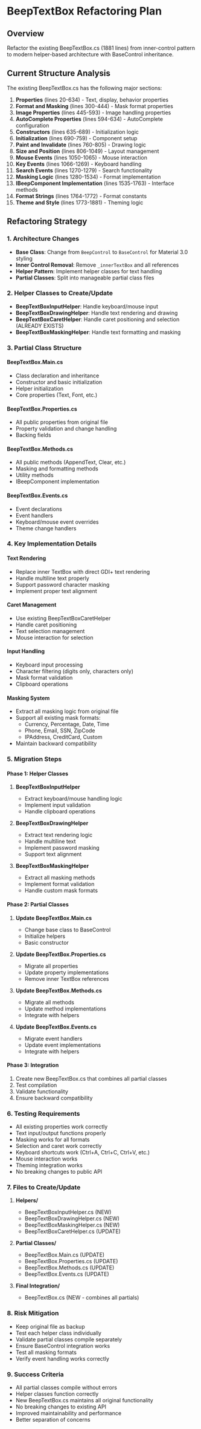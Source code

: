 # BeepTextBox Refactoring Plan

## Overview
Refactor the existing BeepTextBox.cs (1881 lines) from inner-control pattern to modern helper-based architecture with BaseControl inheritance.

## Current Structure Analysis
The existing BeepTextBox.cs has the following major sections:
1. **Properties** (lines 20-634) - Text, display, behavior properties
2. **Format and Masking** (lines 300-444) - Mask format properties
3. **Image Properties** (lines 445-593) - Image handling properties
4. **AutoComplete Properties** (lines 594-634) - AutoComplete configuration
5. **Constructors** (lines 635-689) - Initialization logic
6. **Initialization** (lines 690-759) - Component setup
7. **Paint and Invalidate** (lines 760-805) - Drawing logic
8. **Size and Position** (lines 806-1049) - Layout management
9. **Mouse Events** (lines 1050-1065) - Mouse interaction
10. **Key Events** (lines 1066-1269) - Keyboard handling
11. **Search Events** (lines 1270-1279) - Search functionality
12. **Masking Logic** (lines 1280-1534) - Format implementation
13. **IBeepComponent Implementation** (lines 1535-1763) - Interface methods
14. **Format Strings** (lines 1764-1772) - Format constants
15. **Theme and Style** (lines 1773-1881) - Theming logic

## Refactoring Strategy

### 1. Architecture Changes
- **Base Class**: Change from `BeepControl` to `BaseControl` for Material 3.0 styling
- **Inner Control Removal**: Remove `_innerTextBox` and all references
- **Helper Pattern**: Implement helper classes for text handling
- **Partial Classes**: Split into manageable partial class files

### 2. Helper Classes to Create/Update
- **BeepTextBoxInputHelper**: Handle keyboard/mouse input
- **BeepTextBoxDrawingHelper**: Handle text rendering and drawing
- **BeepTextBoxCaretHelper**: Handle caret positioning and selection (ALREADY EXISTS)
- **BeepTextBoxMaskingHelper**: Handle text formatting and masking

### 3. Partial Class Structure

#### BeepTextBox.Main.cs
- Class declaration and inheritance
- Constructor and basic initialization
- Helper initialization
- Core properties (Text, Font, etc.)

#### BeepTextBox.Properties.cs
- All public properties from original file
- Property validation and change handling
- Backing fields

#### BeepTextBox.Methods.cs
- All public methods (AppendText, Clear, etc.)
- Masking and formatting methods
- Utility methods
- IBeepComponent implementation

#### BeepTextBox.Events.cs
- Event declarations
- Event handlers
- Keyboard/mouse event overrides
- Theme change handlers

### 4. Key Implementation Details

#### Text Rendering
- Replace inner TextBox with direct GDI+ text rendering
- Handle multiline text properly
- Support password character masking
- Implement proper text alignment

#### Caret Management
- Use existing BeepTextBoxCaretHelper
- Handle caret positioning
- Text selection management
- Mouse interaction for selection

#### Input Handling
- Keyboard input processing
- Character filtering (digits only, characters only)
- Mask format validation
- Clipboard operations

#### Masking System
- Extract all masking logic from original file
- Support all existing mask formats:
  - Currency, Percentage, Date, Time
  - Phone, Email, SSN, ZipCode
  - IPAddress, CreditCard, Custom
- Maintain backward compatibility

### 5. Migration Steps

#### Phase 1: Helper Classes
1. **BeepTextBoxInputHelper**
   - Extract keyboard/mouse handling logic
   - Implement input validation
   - Handle clipboard operations

2. **BeepTextBoxDrawingHelper**
   - Extract text rendering logic
   - Handle multiline text
   - Implement password masking
   - Support text alignment

3. **BeepTextBoxMaskingHelper**
   - Extract all masking methods
   - Implement format validation
   - Handle custom mask formats

#### Phase 2: Partial Classes
1. **Update BeepTextBox.Main.cs**
   - Change base class to BaseControl
   - Initialize helpers
   - Basic constructor

2. **Update BeepTextBox.Properties.cs**
   - Migrate all properties
   - Update property implementations
   - Remove inner TextBox references

3. **Update BeepTextBox.Methods.cs**
   - Migrate all methods
   - Update method implementations
   - Integrate with helpers

4. **Update BeepTextBox.Events.cs**
   - Migrate event handlers
   - Update event implementations
   - Integrate with helpers

#### Phase 3: Integration
1. Create new BeepTextBox.cs that combines all partial classes
2. Test compilation
3. Validate functionality
4. Ensure backward compatibility

### 6. Testing Requirements
- All existing properties work correctly
- Text input/output functions properly
- Masking works for all formats
- Selection and caret work correctly
- Keyboard shortcuts work (Ctrl+A, Ctrl+C, Ctrl+V, etc.)
- Mouse interaction works
- Theming integration works
- No breaking changes to public API

### 7. Files to Create/Update
1. **Helpers/**
   - BeepTextBoxInputHelper.cs (NEW)
   - BeepTextBoxDrawingHelper.cs (NEW)
   - BeepTextBoxMaskingHelper.cs (NEW)
   - BeepTextBoxCaretHelper.cs (UPDATE)

2. **Partial Classes/**
   - BeepTextBox.Main.cs (UPDATE)
   - BeepTextBox.Properties.cs (UPDATE)
   - BeepTextBox.Methods.cs (UPDATE)
   - BeepTextBox.Events.cs (UPDATE)

3. **Final Integration/**
   - BeepTextBox.cs (NEW - combines all partials)

### 8. Risk Mitigation
- Keep original file as backup
- Test each helper class individually
- Validate partial classes compile separately
- Ensure BaseControl integration works
- Test all masking formats
- Verify event handling works correctly

### 9. Success Criteria
- All partial classes compile without errors
- Helper classes function correctly
- New BeepTextBox.cs maintains all original functionality
- No breaking changes to existing API
- Improved maintainability and performance
- Better separation of concerns
